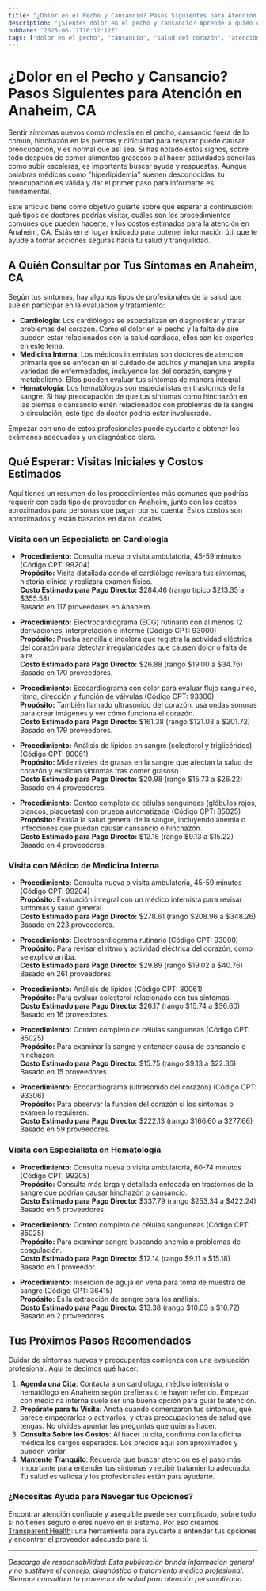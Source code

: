 ```yaml
---
title: "¿Dolor en el Pecho y Cansancio? Pasos Siguientes para Atención en Anaheim, CA"
description: "¿Sientes dolor en el pecho y cansancio? Aprende a quién consultar, costos aproximados y cómo cuidar tu salud en Anaheim."
pubDate: "2025-06-11T16:12:12Z"
tags: ["dolor en el pecho", "cansancio", "salud del corazón", "atención médica en Anaheim", "cardiología", "medicina interna", "hematología"]
---
```


# ¿Dolor en el Pecho y Cansancio? Pasos Siguientes para Atención en Anaheim, CA

Sentir síntomas nuevos como molestia en el pecho, cansancio fuera de lo común, hinchazón en las piernas y dificultad para respirar puede causar preocupación, y es normal que así sea. Si has notado estos signos, sobre todo después de comer alimentos grasosos o al hacer actividades sencillas como subir escaleras, es importante buscar ayuda y respuestas. Aunque palabras médicas como "hiperlipidemia" suenen desconocidas, tu preocupación es válida y dar el primer paso para informarte es fundamental.

Este artículo tiene como objetivo guiarte sobre qué esperar a continuación: qué tipos de doctores podrías visitar, cuáles son los procedimientos comunes que pueden hacerte, y los costos estimados para la atención en Anaheim, CA. Estás en el lugar indicado para obtener información útil que te ayude a tomar acciones seguras hacia tu salud y tranquilidad.

## A Quién Consultar por Tus Síntomas en Anaheim, CA

Según tus síntomas, hay algunos tipos de profesionales de la salud que suelen participar en la evaluación y tratamiento:

- **Cardiología**: Los cardiólogos se especializan en diagnosticar y tratar problemas del corazón. Como el dolor en el pecho y la falta de aire pueden estar relacionados con la salud cardiaca, ellos son los expertos en este tema.
- **Medicina Interna**: Los médicos internistas son doctores de atención primaria que se enfocan en el cuidado de adultos y manejan una amplia variedad de enfermedades, incluyendo las del corazón, sangre y metabolismo. Ellos pueden evaluar tus síntomas de manera integral.
- **Hematología**: Los hematólogos son especialistas en trastornos de la sangre. Si hay preocupación de que tus síntomas como hinchazón en las piernas o cansancio estén relacionados con problemas de la sangre o circulación, este tipo de doctor podría estar involucrado.

Empezar con uno de estos profesionales puede ayudarte a obtener los exámenes adecuados y un diagnóstico claro.

## Qué Esperar: Visitas Iniciales y Costos Estimados

Aquí tienes un resumen de los procedimientos más comunes que podrías requerir con cada tipo de proveedor en Anaheim, junto con los costos aproximados para personas que pagan por su cuenta. Estos costos son aproximados y están basados en datos locales.

### Visita con un Especialista en Cardiología

- **Procedimiento:** Consulta nueva o visita ambulatoria, 45-59 minutos (Código CPT: 99204)  
  **Propósito:** Visita detallada donde el cardiólogo revisará tus síntomas, historia clínica y realizará examen físico.  
  **Costo Estimado para Pago Directo:** $284.46 (rango típico $213.35 a $355.58)  
  Basado en 117 proveedores en Anaheim.

- **Procedimiento:** Electrocardiograma (ECG) rutinario con al menos 12 derivaciones, interpretación e informe (Código CPT: 93000)  
  **Propósito:** Prueba sencilla e indolora que registra la actividad eléctrica del corazón para detectar irregularidades que causen dolor o falta de aire.  
  **Costo Estimado para Pago Directo:** $26.88 (rango $19.00 a $34.76)  
  Basado en 170 proveedores.

- **Procedimiento:** Ecocardiograma con color para evaluar flujo sanguíneo, ritmo, dirección y función de válvulas (Código CPT: 93306)  
  **Propósito:** También llamado ultrasonido del corazón, usa ondas sonoras para crear imágenes y ver cómo funciona el corazón.  
  **Costo Estimado para Pago Directo:** $161.38 (rango $121.03 a $201.72)  
  Basado en 179 proveedores.

- **Procedimiento:** Análisis de lípidos en sangre (colesterol y triglicéridos) (Código CPT: 80061)  
  **Propósito:** Mide niveles de grasas en la sangre que afectan la salud del corazón y explican síntomas tras comer grasoso.  
  **Costo Estimado para Pago Directo:** $20.98 (rango $15.73 a $26.22)  
  Basado en 4 proveedores.

- **Procedimiento:** Conteo completo de células sanguíneas (glóbulos rojos, blancos, plaquetas) con prueba automatizada (Código CPT: 85025)  
  **Propósito:** Evalúa la salud general de la sangre, incluyendo anemia o infecciones que puedan causar cansancio o hinchazón.  
  **Costo Estimado para Pago Directo:** $12.18 (rango $9.13 a $15.22)  
  Basado en 4 proveedores.

### Visita con Médico de Medicina Interna

- **Procedimiento:** Consulta nueva o visita ambulatoria, 45-59 minutos (Código CPT: 99204)  
  **Propósito:** Evaluación integral con un médico internista para revisar síntomas y salud general.  
  **Costo Estimado para Pago Directo:** $278.61 (rango $208.96 a $348.26)  
  Basado en 223 proveedores.

- **Procedimiento:** Electrocardiograma rutinario (Código CPT: 93000)  
  **Propósito:** Para revisar el ritmo y actividad eléctrica del corazón, como se explicó arriba.  
  **Costo Estimado para Pago Directo:** $29.89 (rango $19.02 a $40.76)  
  Basado en 261 proveedores.

- **Procedimiento:** Análisis de lípidos (Código CPT: 80061)  
  **Propósito:** Para evaluar colesterol relacionado con tus síntomas.  
  **Costo Estimado para Pago Directo:** $26.17 (rango $15.74 a $36.60)  
  Basado en 16 proveedores.

- **Procedimiento:** Conteo completo de células sanguíneas (Código CPT: 85025)  
  **Propósito:** Para examinar la sangre y entender causa de cansancio o hinchazón.  
  **Costo Estimado para Pago Directo:** $15.75 (rango $9.13 a $22.36)  
  Basado en 15 proveedores.

- **Procedimiento:** Ecocardiograma (ultrasonido del corazón) (Código CPT: 93306)  
  **Propósito:** Para observar la función del corazón si los síntomas o examen lo requieren.  
  **Costo Estimado para Pago Directo:** $222.13 (rango $166.60 a $277.66)  
  Basado en 59 proveedores.

### Visita con Especialista en Hematología

- **Procedimiento:** Consulta nueva o visita ambulatoria, 60-74 minutos (Código CPT: 99205)  
  **Propósito:** Consulta más larga y detallada enfocada en trastornos de la sangre que podrían causar hinchazón o cansancio.  
  **Costo Estimado para Pago Directo:** $337.79 (rango $253.34 a $422.24)  
  Basado en 5 proveedores.

- **Procedimiento:** Conteo completo de células sanguíneas (Código CPT: 85025)  
  **Propósito:** Para examinar sangre buscando anemia o problemas de coagulación.  
  **Costo Estimado para Pago Directo:** $12.14 (rango $9.11 a $15.18)  
  Basado en 1 proveedor.

- **Procedimiento:** Inserción de aguja en vena para toma de muestra de sangre (Código CPT: 36415)  
  **Propósito:** Es la extracción de sangre para los análisis.  
  **Costo Estimado para Pago Directo:** $13.38 (rango $10.03 a $16.72)  
  Basado en 2 proveedores.

## Tus Próximos Pasos Recomendados

Cuidar de síntomas nuevos y preocupantes comienza con una evaluación profesional. Aquí te decimos qué hacer:

1. **Agenda una Cita**: Contacta a un cardiólogo, médico internista o hematólogo en Anaheim según prefieras o te hayan referido. Empezar con medicina interna suele ser una buena opción para guiar tu atención.
2. **Prepárate para tu Visita**: Anota cuándo comenzaron tus síntomas, qué parece empeorarlos o activarlos, y otras preocupaciones de salud que tengas. No olvides apuntar las preguntas que quieras hacer.
3. **Consulta Sobre los Costos**: Al hacer tu cita, confirma con la oficina médica los cargos esperados. Los precios aquí son aproximados y pueden variar.
4. **Mantente Tranquilo**: Recuerda que buscar atención es el paso más importante para entender tus síntomas y recibir tratamiento adecuado. Tu salud es valiosa y los profesionales están para ayudarte.

### ¿Necesitas Ayuda para Navegar tus Opciones?

Encontrar atención confiable y asequible puede ser complicado, sobre todo si no tienes seguro o eres nuevo en el sistema. Por eso creamos [Transparent Health](https://transparenthealth.ai): una herramienta para ayudarte a entender tus opciones y encontrar el proveedor adecuado para ti.

---

*Descargo de responsabilidad: Esta publicación brinda información general y no sustituye el consejo, diagnóstico o tratamiento médico profesional. Siempre consulta a tu proveedor de salud para atención personalizada.*